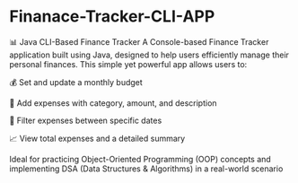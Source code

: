 # Finanace-Tracker-CLI-APP
📊 Java CLI-Based Finance Tracker
A Console-based Finance Tracker application built using Java, designed to help users efficiently manage their personal finances. This simple yet powerful app allows users to:

💰 Set and update a monthly budget

🧾 Add expenses with category, amount, and description

📅 Filter expenses between specific dates

📈 View total expenses and a detailed summary

Ideal for practicing Object-Oriented Programming (OOP) concepts and implementing DSA (Data Structures & Algorithms) in a real-world scenario
